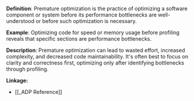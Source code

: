 **Definition**: Premature optimization is the practice of optimizing a software component or system before its performance bottlenecks are well-understood or before such optimization is necessary.

**Example**: Optimizing code for speed or memory usage before profiling reveals that specific sections are performance bottlenecks.

**Description**: Premature optimization can lead to wasted effort, increased complexity, and decreased code maintainability. It's often best to focus on clarity and correctness first, optimizing only after identifying bottlenecks through profiling.

**Linkage:**
- [[_ADP Reference]]